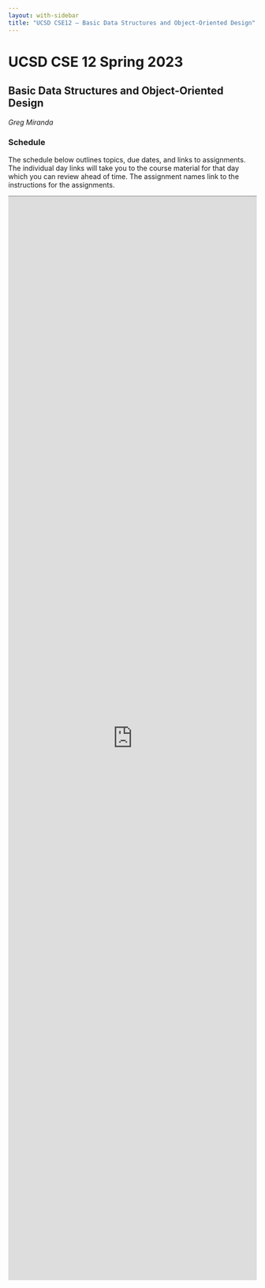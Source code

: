 ```yaml
---
layout: with-sidebar
title: "UCSD CSE12 – Basic Data Structures and Object-Oriented Design"
---
```


# UCSD CSE 12 Spring 2023
## Basic Data Structures and Object-Oriented Design

_Greg Miranda_

<a id="b:disc"></a>
<h3>Schedule</h3>

The schedule below outlines topics, due dates, and links to assignments. The
individual day links will take you to the course material for that day which you
can review ahead of time. The assignment names link to the instructions for the
assignments.

<iframe style="border: none; border-top: 1px solid grey; border-spacing: 2px" src="https://docs.google.com/spreadsheets/d/e/2PACX-1vSQmd8eK_iPXcsvfeTkTo88shldjBN_1lVvxTV82BdXeK35-FTEt84_mjaPtaorKlfcj3VdsE5DIYS3/pubhtml?widget=true&amp;headers=false" width="100%" height="2200px"></iframe>
